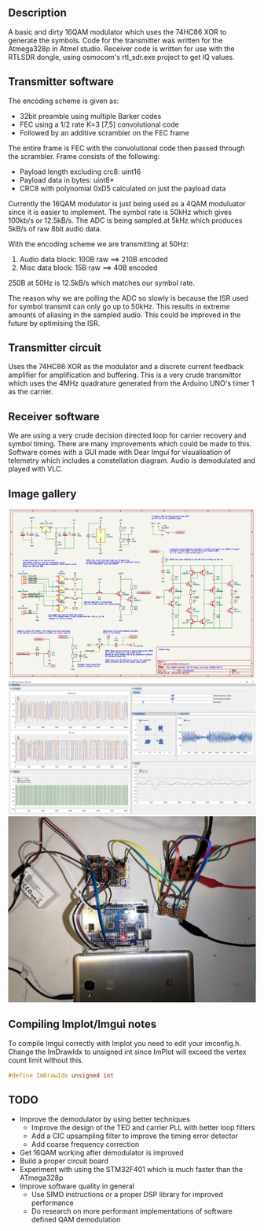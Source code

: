 ## Description
A basic and dirty 16QAM modulator which uses the 74HC86 XOR to generate the symbols.
Code for the transmitter was written for the Atmega328p in Atmel studio.
Receiver code is written for use with the RTLSDR dongle, using osmocom's rtl_sdr.exe project to get IQ values.

## Transmitter software
The encoding scheme is given as:
- 32bit preamble using multiple Barker codes
- FEC using a 1/2 rate K=3 [7,5] convolutional code
- Followed by an additive scrambler on the FEC frame

The entire frame is FEC with the convolutional code then passed through the scrambler.
Frame consists of the following:
- Payload length excluding crc8: uint16
- Payload data in bytes: uint8*
- CRC8 with polynomial 0xD5 calculated on just the payload data

Currently the 16QAM modulator is just being used as a 4QAM moduluator since it is easier to implement.
The symbol rate is 50kHz which gives 100kb/s or 12.5kB/s. 
The ADC is being sampled at 5kHz which produces 5kB/s of raw 8bit audio data.

With the encoding scheme we are transmitting at 50Hz:
1. Audio data block: 100B raw ==> 210B encoded
2. Misc data block: 15B raw ==> 40B encoded

250B at 50Hz is 12.5kB/s which matches our symbol rate.

The reason why we are polling the ADC so slowly is because the ISR used for symbol transmit can only go up to 50kHz.
This results in extreme amounts of aliasing in the sampled audio. This could be improved in the future by optimising the ISR.

## Transmitter circuit
Uses the 74HC86 XOR as the modulator and a discrete current feedback amplifier for amplification and buffering.
This is a very crude transmittor which uses the 4MHz quadrature generated from the Arduino UNO's timer 1 as the carrier.

## Receiver software
We are using a very crude decision directed loop for carrier recovery and symbol timing. 
There are many improvements which could be made to this.
Software comes with a GUI made with Dear Imgui for visualisation of telemetry which includes a constellation diagram.
Audio is demodulated and played with VLC.

## Image gallery
![Circuit diagram](./docs/circuit_diagram.png)
![Receiver software](./docs/receiver_software.png)
![Photo of transmitter circuit](./docs/transmitter_circuit_photo.jpg)

## Compiling Implot/Imgui notes
To compile Imgui correctly with Implot you need to edit your imconfig.h.
Change the ImDrawIdx to unsigned int since ImPlot will exceed the vertex count limit without this.
```c 
#define ImDrawIdx unsigned int
```

## TODO
- Improve the demodulator by using better techniques
  - Improve the design of the TED and carrier PLL with better loop filters
  - Add a CIC upsampling filter to improve the timing error detector
  - Add coarse frequency correction
- Get 16QAM working after demodulator is improved
- Build a proper circuit board 
- Experiment with using the STM32F401 which is much faster than the ATmega328p
- Improve software quality in general
  - Use SIMD instructions or a proper DSP library for improved performance
  - Do research on more performant implementations of software defined QAM demodulation
